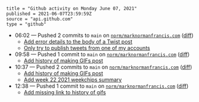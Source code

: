 ```
title = "Github activity on Monday June 07, 2021"
published = 2021-06-07T23:59:59Z
source = "api.github.com"
type = "github"
```

* 06:02 — Pushed 2 commits to `main` on [`norm/marknormanfrancis.com`](https://github.com/norm/marknormanfrancis.com) ([diff](https://github.com/norm/marknormanfrancis.com/compare/ce1a3fa66bc820c5a8df1f021e4be9085e1383c3..be2877c03c64d12ec3ad6abe9928caad905a1283))
  * [Add error details to the body of a Twist post](https://github.com/norm/marknormanfrancis.com/commit/8d25668113e6ccdab00fd47661d58359bf0a322c)
  * [Only try to publish tweets from one of my accounts](https://github.com/norm/marknormanfrancis.com/commit/be2877c03c64d12ec3ad6abe9928caad905a1283)
* 09:58 — Pushed 1 commit to `main` on [`norm/marknormanfrancis.com`](https://github.com/norm/marknormanfrancis.com) ([diff](https://github.com/norm/marknormanfrancis.com/compare/5a8a4f4e9cdd59fec93137906f9e6d7bb082f513..461053bb9b88e2d8222c562913ed0c341d9c522e))
  * [Add history of making GIFs post](https://github.com/norm/marknormanfrancis.com/commit/461053bb9b88e2d8222c562913ed0c341d9c522e)
* 10:37 — Pushed 2 commits to `main` on [`norm/marknormanfrancis.com`](https://github.com/norm/marknormanfrancis.com) ([diff](https://github.com/norm/marknormanfrancis.com/compare/461053bb9b88e2d8222c562913ed0c341d9c522e..74c20398e3960bb8d86e3ff33d0d9165dca78244))
  * [Add history of making GIFs post](https://github.com/norm/marknormanfrancis.com/commit/bbe033a9284203623ca1ea36d7617b15dfd092ed)
  * [Add week 22 2021 weekchips summary](https://github.com/norm/marknormanfrancis.com/commit/74c20398e3960bb8d86e3ff33d0d9165dca78244)
* 12:38 — Pushed 1 commit to `main` on [`norm/marknormanfrancis.com`](https://github.com/norm/marknormanfrancis.com) ([diff](https://github.com/norm/marknormanfrancis.com/compare/74c20398e3960bb8d86e3ff33d0d9165dca78244..98525816527edab7bc18bf1c68566ac4c94081c4))
  * [Add missing link to history of gifs](https://github.com/norm/marknormanfrancis.com/commit/98525816527edab7bc18bf1c68566ac4c94081c4)
